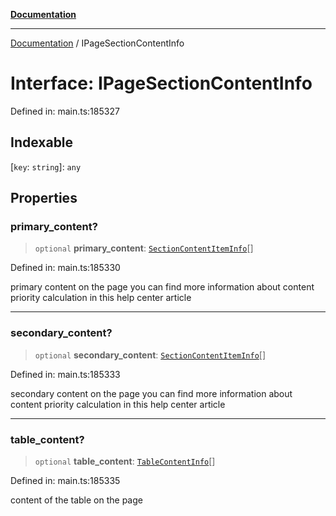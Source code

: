 [**Documentation**](../README.md)

***

[Documentation](../README.md) / IPageSectionContentInfo

# Interface: IPageSectionContentInfo

Defined in: main.ts:185327

## Indexable

\[`key`: `string`\]: `any`

## Properties

### primary\_content?

> `optional` **primary\_content**: [`SectionContentItemInfo`](../classes/SectionContentItemInfo.md)[]

Defined in: main.ts:185330

primary content on the page
you can find more information about content priority calculation in this help center article

***

### secondary\_content?

> `optional` **secondary\_content**: [`SectionContentItemInfo`](../classes/SectionContentItemInfo.md)[]

Defined in: main.ts:185333

secondary content on the page
you can find more information about content priority calculation in this help center article

***

### table\_content?

> `optional` **table\_content**: [`TableContentInfo`](../classes/TableContentInfo.md)[]

Defined in: main.ts:185335

content of the table on the page
